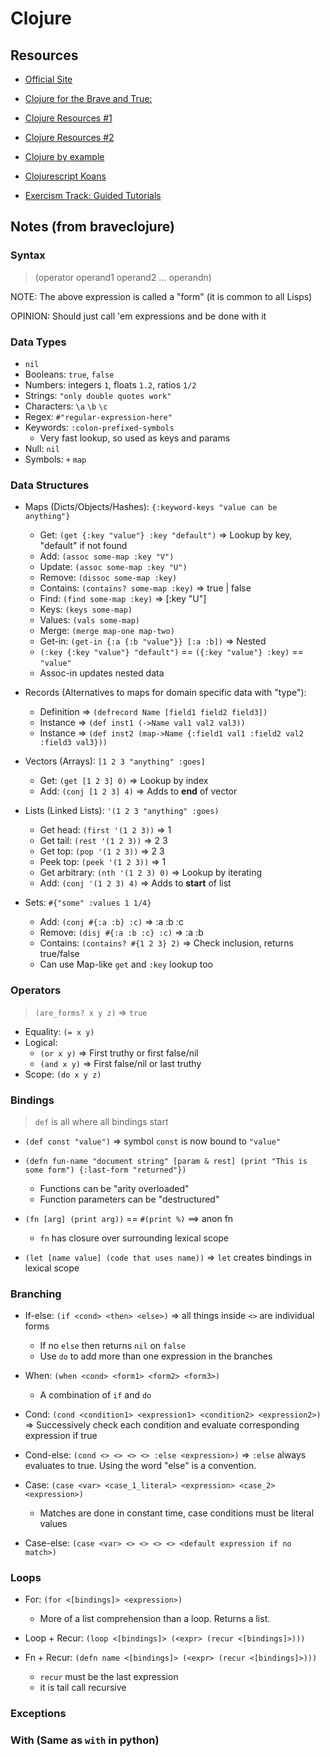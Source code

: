 # Clojure

## Resources

- [Official Site](https://clojure.org/index)

- [Clojure for the Brave and True:](https://www.braveclojure.com/)

- [Clojure Resources #1](https://clojuredocs.org/)
- [Clojure Resources #2](https://clojure-doc.org/)

- [Clojure by example](https://kimh.github.io/clojure-by-example/#about-this-page)

- [Clojurescript Koans](http://clojurescriptkoans.com/)

- [Exercism Track: Guided Tutorials](https://exercism.org/tracks/clojure)

## Notes (from braveclojure)

### Syntax

> (operator operand1 operand2 ... operandn)

NOTE: The above expression is called a "form" (it is common to all Lisps)

OPINION: Should just call 'em expressions and be done with it

### Data Types

- `nil`
- Booleans: `true`, `false`
- Numbers: integers `1`, floats `1.2`, ratios `1/2`
- Strings: `"only double quotes work"`
- Characters: `\a` `\b` `\c`
- Regex: `#"regular-expression-here"`
- Keywords: `:colon-prefixed-symbols`
  - Very fast lookup, so used as keys and params
- Null: `nil`
- Symbols: `+` `map`

### Data Structures

- Maps (Dicts/Objects/Hashes): `{:keyword-keys "value can be anything"}`

  - Get: `(get {:key "value"} :key "default")` => Lookup by key, "default" if not found
  - Add: `(assoc some-map :key "V")`
  - Update: `(assoc some-map :key "U")`
  - Remove: `(dissoc some-map :key)`
  - Contains: `(contains? some-map :key)` => true | false
  - Find: `(find some-map :key)` => [:key "U"]
  - Keys: `(keys some-map)`
  - Values: `(vals some-map)`
  - Merge: `(merge map-one map-two)`
  - Get-in: `(get-in {:a {:b "value"}} [:a :b])` => Nested
  - `(:key {:key "value"} "default")` == `({:key "value"} :key)` == `"value"`
  - Assoc-in updates nested data

- Records (Alternatives to maps for domain specific data with "type"):

  - Definition => `(defrecord Name [field1 field2 field3])`
  - Instance => `(def inst1 (->Name val1 val2 val3))`
  - Instance => `(def inst2 (map->Name {:field1 val1 :field2 val2 :field3 val3}))`

- Vectors (Arrays): `[1 2 3 "anything" :goes]`

  - Get: `(get [1 2 3] 0)` => Lookup by index
  - Add: `(conj [1 2 3] 4)` => Adds to **end** of vector

- Lists (Linked Lists): `'(1 2 3 "anything" :goes)`

  - Get head: `(first '(1 2 3))` => 1
  - Get tail: `(rest '(1 2 3))` => 2 3
  - Get top: `(pop '(1 2 3))` => 2 3
  - Peek top: `(peek '(1 2 3))` => 1
  - Get arbitrary: `(nth '(1 2 3) 0)` => Lookup by iterating
  - Add: `(conj '(1 2 3) 4)` => Adds to **start** of list

- Sets: `#{"some" :values 1 1/4}`

  - Add: `(conj #{:a :b} :c)` => :a :b :c
  - Remove: `(disj #{:a :b :c} :c)` => :a :b
  - Contains: `(contains? #{1 2 3} 2)` => Check inclusion, returns true/false
  - Can use Map-like `get` and `:key` lookup too

### Operators

> `(are_forms? x y z)` => `true`

- Equality: `(= x y)`
- Logical:
  - `(or x y)` => First truthy or first false/nil
  - `(and x y)` => First false/nil or last truthy
- Scope: `(do x y z)`

### Bindings

> `def` is all where all bindings start

- `(def const "value")` => symbol `const` is now bound to `"value"`

- `(defn fun-name "document string" [param & rest] (print "This is some form") {:last-form "returned"}) `

  - Functions can be "arity overloaded"
  - Function parameters can be "destructured"

- `(fn [arg] (print arg))` == `#(print %)` ==> anon fn

  - `fn` has closure over surrounding lexical scope

- `(let [name value] (code that uses name))` => `let` creates bindings in lexical scope

### Branching

- If-else: `(if <cond> <then> <else>)` => all things inside `<>` are individual forms

  - If no `else` then returns `nil` on `false`
  - Use `do` to add more than one expression in the branches

- When: `(when <cond> <form1> <form2> <form3>)`

  - A combination of `if` and `do`

- Cond: `(cond <condition1> <expression1> <condition2> <expression2>)` => Successively check each condition and evaluate corresponding expression if true

- Cond-else: `(cond <> <> <> <> :else <expression>)` => `:else` always evaluates to true. Using the word "else" is a convention.

- Case: `(case <var> <case_1_literal> <expression> <case_2> <expression>)`

  - Matches are done in constant time, case conditions must be literal values

- Case-else: `(case <var> <> <> <> <> <default expression if no match>)`

### Loops

- For: `(for <[bindings]> <expression>)`

  - More of a list comprehension than a loop. Returns a list.

- Loop + Recur: `(loop <[bindings]> (<expr> (recur <[bindings]>)))`

- Fn + Recur: `(defn name <[bindings]> (<expr> (recur <[bindings]>)))`

  - `recur` must be the last expression
  - it is tail call recursive

### Exceptions

### With (Same as `with` in python)
